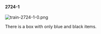 #### 2724-1
![train-2724-1-0.png](https://github.com/lil-lab/nlvr/raw/master/nlvr/train/images/34/train-2724-1-0.png "train-2724-1-0.png")

There is a box with only blue and black items.